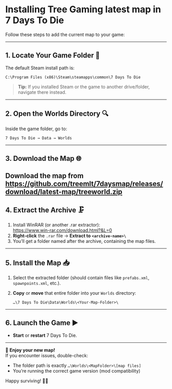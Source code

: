 # Installing Tree Gaming latest map in 7 Days To Die

Follow these steps to add the current map to your game:

---

## 1. Locate Your Game Folder 📂

The default Steam install path is:

```
C:\Program Files (x86)\Steam\steamapps\common\7 Days To Die
```

> **Tip:** If you installed Steam or the game to another drive/folder, navigate there instead.

---

## 2. Open the Worlds Directory 🔍

Inside the game folder, go to:

```
7 Days To Die → Data → Worlds
```

---

## 3. Download the Map 🌐

Download the map from https://github.com/treemlt/7daysmap/releases/download/latest-map/treeworld.zip
---

## 4. Extract the Archive 🗜️

1. Install WinRAR (or another .rar extractor):  
   https://www.win-rar.com/download.html?&L=0  
2. **Right-click** the `.rar` file → **Extract to `<archive-name>\`**  
3. You’ll get a folder named after the archive, containing the map files.

---

## 5. Install the Map 📥

1. Select the extracted folder (should contain files like `prefabs.xml`, `spawnpoints.xml`, etc.).  
2. **Copy** or **move** that entire folder into your `Worlds` directory:

   ```
   …\7 Days To Die\Data\Worlds\<Your-Map-Folder>\
   ```

---

## 6. Launch the Game ▶️

- **Start** or **restart** 7 Days To Die.  

---

🎉 **Enjoy your new map!**  
If you encounter issues, double-check:

- The folder path is exactly `…\Worlds\<MapFolder>\[map files]`  
- You’re running the correct game version (mod compatibility)  

Happy surviving! 🧟‍♂️  
